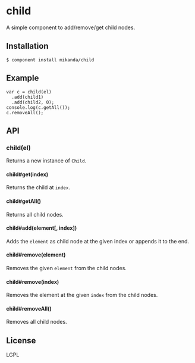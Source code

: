 
# child

  A simple component to add/remove/get child nodes.

## Installation

    $ component install mikanda/child


## Example

    var c = child(el)
      .add(child1)
      .add(child2, 0);
    console.log(c.getAll());
    c.removeAll();


## API

### child(el)

Returns a new instance of ``Child``.

#### child#get(index)

Returns the child at ``index``.

#### child#getAll()

Returns all child nodes.

#### child#add(element[, index])

Adds the ``element`` as child node at the given index or appends it to the end.

#### child#remove(element)

Removes the given ``element`` from the child nodes.

#### child#remove(index)

Removes the element at the given ``index`` from the child nodes.

#### child#removeAll()

Removes all child nodes.

## License

  LGPL

